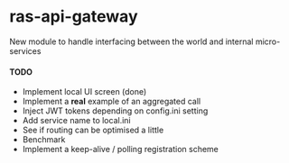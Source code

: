 # ras-api-gateway
New module to handle interfacing between the world and internal micro-services

#### TODO

* Implement local UI screen (done)
* Implement a **real** example of an aggregated call
* Inject JWT tokens depending on config.ini setting
* Add service name to local.ini
* See if routing can be optimised a little
* Benchmark
* Implement a keep-alive / polling registration scheme
